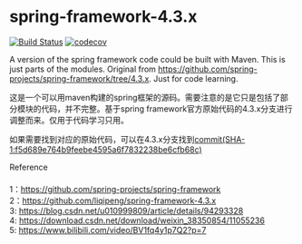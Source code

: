 # spring-framework-4.3.x
[![Build Status](https://www.travis-ci.org/liqipeng/spring-framework-4.3.x.svg?branch=main)](https://www.travis-ci.org/liqipeng/spring-framework-4.3.x)
[![codecov](https://codecov.io/gh/liqipeng/spring-framework-4.3.x/branch/main/graph/badge.svg?token=5FDS9ELV8L)](https://codecov.io/gh/liqipeng/spring-framework-4.3.x)

A version of the spring framework code could be built with Maven. This is just parts of the modules. Original from https://github.com/spring-projects/spring-framework/tree/4.3.x. Just for code learning.

这是一个可以用maven构建的spring框架的源码。需要注意的是它只是包括了部分模块的代码，并不完整。基于spring framework官方原始代码的4.3.x分支进行调整而来。仅用于代码学习只用。

如果需要找到对应的原始代码，可以在4.3.x分支找到[commit(SHA-1:f5d689e764b9feebe4595a6f7832238be6cfb68c)](https://github.com/spring-projects/spring-framework/commit/f5d689e764b9feebe4595a6f7832238be6cfb68c)

Reference

#### 
1：https://github.com/spring-projects/spring-framework          </br>
2：https://github.com/liqipeng/spring-framework-4.3.x           </br>
3: https://blog.csdn.net/u010999809/article/details/94293328    </br>
4: https://download.csdn.net/download/weixin_38350854/11055236  </br>
5: https://www.bilibili.com/video/BV1fq4y1p7Q2?p=7              </br>
